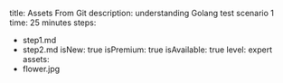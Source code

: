 title: Assets From Git
description: understanding Golang test scenario 1
time: 25 minutes
steps:
  - step1.md
  - step2.md
isNew: true
isPremium: true
isAvailable: true
level: expert
assets:
  - flower.jpg
